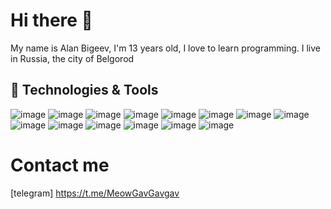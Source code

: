 # Hi there 👋

My name is Alan Bigeev, I'm 13 years old, I love to learn programming. I live in Russia, the city of Belgorod

 

   
   
   
   
   

## 🔧 Technologies & Tools

![image](https://user-images.githubusercontent.com/110280736/224549194-6567779b-7d95-4995-a6c5-d45fbbfc1255.png)
![image](https://user-images.githubusercontent.com/110280736/224549242-f894a4e9-e2f1-4fe5-b7e7-96ebf7998edc.png)
![image](https://user-images.githubusercontent.com/110280736/224549375-6c62a17a-4f87-4033-a25d-a34df75e327a.png)
![image](https://user-images.githubusercontent.com/110280736/224549383-d6d680ad-a104-4907-aafd-ee0b6cd98973.png)
![image](https://user-images.githubusercontent.com/110280736/224549398-09f139c9-6731-4d89-8847-28a46d9f1cde.png)
![image](https://user-images.githubusercontent.com/110280736/224549459-af01a75a-9bf2-4535-85df-4b04c05f154a.png)
![image](https://user-images.githubusercontent.com/110280736/224549496-c4c27731-0910-467d-a952-0b296bb1165a.png)
![image](https://user-images.githubusercontent.com/110280736/224549536-fa600b27-6a72-466b-8019-49522fdfac5b.png)
![image](https://user-images.githubusercontent.com/110280736/224549658-455b3ffe-7f27-471e-88ed-c60663cb3e93.png)
![image](https://user-images.githubusercontent.com/110280736/224549723-407178c4-b333-4457-bb53-85b274e3c89a.png)
![image](https://user-images.githubusercontent.com/110280736/224549772-841c4a8d-295f-47e6-8005-7740a74ce893.png)
![image](https://user-images.githubusercontent.com/110280736/224549783-f1538acc-8702-4ef6-8b2e-0cba0656964d.png)
![image](https://user-images.githubusercontent.com/110280736/224549797-e374f9a0-653a-4404-9aba-9502bd358b0c.png)
![image](https://user-images.githubusercontent.com/110280736/224549807-d1d7bd29-1278-46d8-b4ae-96a79f67776a.png)



# Contact me
[telegram] https://t.me/MeowGavGavgav










<!--
**BlingLight/BlingLight** is a ✨ _special_ ✨ repository because its `README.md` (this file) appears on your GitHub profile.

Here are some ideas to get you started:

- 🔭 I’m currently working on ...
- 🌱 I’m currently learning ...
- 👯 I’m looking to collaborate on ...
- 🤔 I’m looking for help with ...
- 💬 Ask me about ...
- 📫 How to reach me: ...
- 😄 Pronouns: ...
- ⚡ Fun fact: ...
-->
